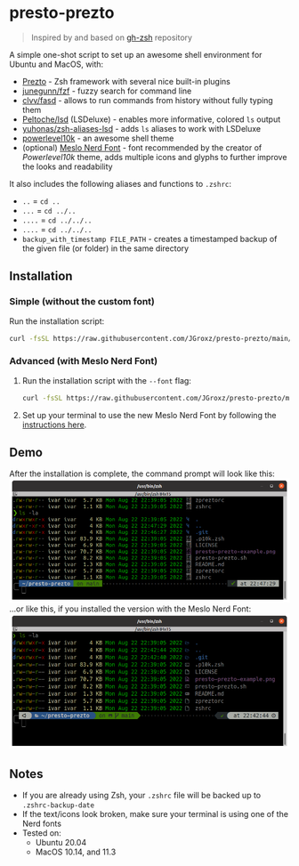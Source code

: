 # presto-prezto

> Inspired by and based on [gh-zsh](https://github.com/gustavohellwig/gh-zsh) repository

A simple one-shot script to set up an awesome shell environment for Ubuntu and MacOS, with:
* [Prezto](https://github.com/sorin-ionescu/prezto) - Zsh framework with several nice built-in plugins
* [junegunn/fzf](https://github.com/junegunn/fzf) - fuzzy search for command line
* [clvv/fasd](https://github.com/clvv/fasd) - allows to run commands from history without fully typing them
* [Peltoche/lsd](https://github.com/Peltoche/lsd) (LSDeluxe) - enables more informative, colored `ls` output
* [yuhonas/zsh-aliases-lsd](https://github.com/yuhonas/zsh-aliases-lsd) - adds `ls` aliases to work with LSDeluxe
* [powerlevel10k](https://github.com/romkatv/powerlevel10k) - an awesome shell theme
* (optional) [Meslo Nerd Font](https://github.com/romkatv/powerlevel10k#meslo-nerd-font-patched-for-powerlevel10k) - font recommended by the creator of _Powerlevel10k_ theme, adds multiple icons and glyphs to further improve the looks and readability

It also includes the following aliases and functions to `.zshrc`:
* `..` = `cd ..`
* `...` = `cd ../..`
* `....` = `cd ../../..`
* `....` = `cd ../../..`
* `backup_with_timestamp FILE_PATH` - creates a timestamped backup of the given file (or folder) in the same directory



## Installation

### Simple (without the custom font)

Run the installation script:
``` bash
curl -fsSL https://raw.githubusercontent.com/JGroxz/presto-prezto/main/presto-prezto.sh | bash
```

### Advanced (with Meslo Nerd Font)

1. Run the installation script with the `--font` flag:
   ``` bash
   curl -fsSL https://raw.githubusercontent.com/JGroxz/presto-prezto/main/presto-prezto.sh | bash -s -- --font
   ```
2. Set up your terminal to use the new Meslo Nerd Font by following the [instructions here](https://github.com/romkatv/powerlevel10k#meslo-nerd-font-patched-for-powerlevel10k).



## Demo

After the installation is complete, the command prompt will look like this:
![ZSH-Prompt](./look.png)
...or like this, if you installed the version with the Meslo Nerd Font:
![ZSH-Prompt](./look-with-nerd-font.png)



## Notes
* If you are already using Zsh, your `.zshrc` file will be backed up to `.zshrc-backup-date`
* If the text/icons look broken, make sure your terminal is using one of the Nerd fonts
* Tested on:
  * Ubuntu 20.04
  * MacOS 10.14, and 11.3
